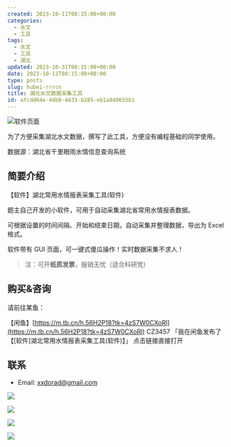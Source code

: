 ```yaml
---
created: 2023-10-11T08:15:00+00:00
categories:
  - 水文
  - 工具
tags:
  - 水文
  - 工具
  - 湖北
updated: 2023-10-31T08:15:00+00:00
date: 2023-10-11T08:15:00+00:00
type: posts
slug: hubei-rrrcn
title: 湖北水文数据采集工具
id: afcdd64e-4db0-4433-b285-eb1a940655b1
---
```


![软件页面](https://prod-files-secure.s3.us-west-2.amazonaws.com/9724a895-d6d5-4e82-9739-74885ea5ba68/a3e6f62b-e4ca-42ac-9a93-d4a8042221fe/Untitled.png?X-Amz-Algorithm=AWS4-HMAC-SHA256&X-Amz-Content-Sha256=UNSIGNED-PAYLOAD&X-Amz-Credential=AKIAT73L2G45HZZMZUHI%2F20231202%2Fus-west-2%2Fs3%2Faws4_request&X-Amz-Date=20231202T152907Z&X-Amz-Expires=3600&X-Amz-Signature=a99b24909a1ea18f72932db1d3d468a4606b14cff60f080cb69599d059b3b8e5&X-Amz-SignedHeaders=host&x-id=GetObject)

为了方便采集湖北水文数据，撰写了此工具，方便没有编程基础的同学使用。

数据源：湖北省千里眼雨水情信息查询系统

## 简要介绍

【软件】湖北常用水情报表采集工具(软件)

题主自己开发的小软件，可用于自动采集湖北省常用水情报表数据。

可根据设置的时间间隔、开始和结束日期，自动采集并整理数据，导出为 Excel 格式。

软件带有 GUI 页面，可一键式傻瓜操作！实时数据采集不求人！

> 注：可开**纸质发票**，报销无忧（适合科研党）

## 购买&咨询

请前往某鱼：

【闲鱼】[https://m.tb.cn/h.56H2P18?tk=4zS7W0CXoRl](https://m.tb.cn/h.56H2P18?tk=4zS7W0CXoRl) CZ3457 「我在闲鱼发布了【[软件]湖北常用水情报表采集工具(软件)】」
点击链接直接打开

## 联系

- Email: xxdorad@gmail.com

![](https://prod-files-secure.s3.us-west-2.amazonaws.com/9724a895-d6d5-4e82-9739-74885ea5ba68/7f969806-fac7-4a46-89ce-efbf5f9349f8/Untitled.png?X-Amz-Algorithm=AWS4-HMAC-SHA256&X-Amz-Content-Sha256=UNSIGNED-PAYLOAD&X-Amz-Credential=AKIAT73L2G45HZZMZUHI%2F20231202%2Fus-west-2%2Fs3%2Faws4_request&X-Amz-Date=20231202T152907Z&X-Amz-Expires=3600&X-Amz-Signature=bceae977c3e8dbc4c1117505cdec16abc4a90b77c8c6128ed3f04b822ea411fa&X-Amz-SignedHeaders=host&x-id=GetObject)

![](https://prod-files-secure.s3.us-west-2.amazonaws.com/9724a895-d6d5-4e82-9739-74885ea5ba68/2c9eb592-2477-4af4-9de8-823ca2115180/Untitled.png?X-Amz-Algorithm=AWS4-HMAC-SHA256&X-Amz-Content-Sha256=UNSIGNED-PAYLOAD&X-Amz-Credential=AKIAT73L2G45HZZMZUHI%2F20231202%2Fus-west-2%2Fs3%2Faws4_request&X-Amz-Date=20231202T152907Z&X-Amz-Expires=3600&X-Amz-Signature=7eceb6d29efd27027e7f47da946b415ce9153b2fcf0d79b7559dc2f09779208d&X-Amz-SignedHeaders=host&x-id=GetObject)

![](https://prod-files-secure.s3.us-west-2.amazonaws.com/9724a895-d6d5-4e82-9739-74885ea5ba68/8177260b-d1bb-4966-8506-3cac727fe588/Untitled.png?X-Amz-Algorithm=AWS4-HMAC-SHA256&X-Amz-Content-Sha256=UNSIGNED-PAYLOAD&X-Amz-Credential=AKIAT73L2G45HZZMZUHI%2F20231202%2Fus-west-2%2Fs3%2Faws4_request&X-Amz-Date=20231202T152907Z&X-Amz-Expires=3600&X-Amz-Signature=66f672984dbb286271a4459ae72d254c8b419ad802c9d2cd1d2413fc42e44714&X-Amz-SignedHeaders=host&x-id=GetObject)

![](https://prod-files-secure.s3.us-west-2.amazonaws.com/9724a895-d6d5-4e82-9739-74885ea5ba68/fba7637a-82a6-47b3-9941-f0642686d874/Untitled.png?X-Amz-Algorithm=AWS4-HMAC-SHA256&X-Amz-Content-Sha256=UNSIGNED-PAYLOAD&X-Amz-Credential=AKIAT73L2G45HZZMZUHI%2F20231202%2Fus-west-2%2Fs3%2Faws4_request&X-Amz-Date=20231202T152907Z&X-Amz-Expires=3600&X-Amz-Signature=dda4851fabcc0cefc22697f2d01ec460051a33e35cffaffdc04b00f573f51166&X-Amz-SignedHeaders=host&x-id=GetObject)
